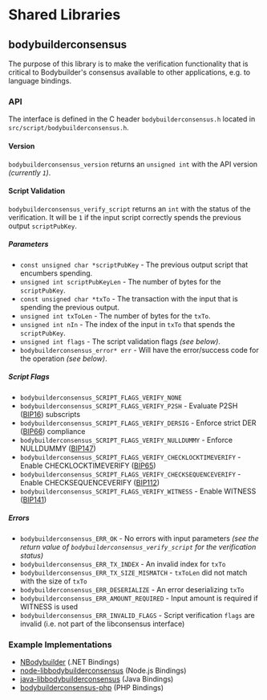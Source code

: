 Shared Libraries
================

## bodybuilderconsensus

The purpose of this library is to make the verification functionality that is critical to Bodybuilder's consensus available to other applications, e.g. to language bindings.

### API

The interface is defined in the C header `bodybuilderconsensus.h` located in `src/script/bodybuilderconsensus.h`.

#### Version

`bodybuilderconsensus_version` returns an `unsigned int` with the API version *(currently `1`)*.

#### Script Validation

`bodybuilderconsensus_verify_script` returns an `int` with the status of the verification. It will be `1` if the input script correctly spends the previous output `scriptPubKey`.

##### Parameters
- `const unsigned char *scriptPubKey` - The previous output script that encumbers spending.
- `unsigned int scriptPubKeyLen` - The number of bytes for the `scriptPubKey`.
- `const unsigned char *txTo` - The transaction with the input that is spending the previous output.
- `unsigned int txToLen` - The number of bytes for the `txTo`.
- `unsigned int nIn` - The index of the input in `txTo` that spends the `scriptPubKey`.
- `unsigned int flags` - The script validation flags *(see below)*.
- `bodybuilderconsensus_error* err` - Will have the error/success code for the operation *(see below)*.

##### Script Flags
- `bodybuilderconsensus_SCRIPT_FLAGS_VERIFY_NONE`
- `bodybuilderconsensus_SCRIPT_FLAGS_VERIFY_P2SH` - Evaluate P2SH ([BIP16](https://github.com/bodybuilder/bips/blob/master/bip-0016.mediawiki)) subscripts
- `bodybuilderconsensus_SCRIPT_FLAGS_VERIFY_DERSIG` - Enforce strict DER ([BIP66](https://github.com/bodybuilder/bips/blob/master/bip-0066.mediawiki)) compliance
- `bodybuilderconsensus_SCRIPT_FLAGS_VERIFY_NULLDUMMY` - Enforce NULLDUMMY ([BIP147](https://github.com/bodybuilder/bips/blob/master/bip-0147.mediawiki))
- `bodybuilderconsensus_SCRIPT_FLAGS_VERIFY_CHECKLOCKTIMEVERIFY` - Enable CHECKLOCKTIMEVERIFY ([BIP65](https://github.com/bodybuilder/bips/blob/master/bip-0065.mediawiki))
- `bodybuilderconsensus_SCRIPT_FLAGS_VERIFY_CHECKSEQUENCEVERIFY` - Enable CHECKSEQUENCEVERIFY ([BIP112](https://github.com/bodybuilder/bips/blob/master/bip-0112.mediawiki))
- `bodybuilderconsensus_SCRIPT_FLAGS_VERIFY_WITNESS` - Enable WITNESS ([BIP141](https://github.com/bodybuilder/bips/blob/master/bip-0141.mediawiki))

##### Errors
- `bodybuilderconsensus_ERR_OK` - No errors with input parameters *(see the return value of `bodybuilderconsensus_verify_script` for the verification status)*
- `bodybuilderconsensus_ERR_TX_INDEX` - An invalid index for `txTo`
- `bodybuilderconsensus_ERR_TX_SIZE_MISMATCH` - `txToLen` did not match with the size of `txTo`
- `bodybuilderconsensus_ERR_DESERIALIZE` - An error deserializing `txTo`
- `bodybuilderconsensus_ERR_AMOUNT_REQUIRED` - Input amount is required if WITNESS is used
- `bodybuilderconsensus_ERR_INVALID_FLAGS` - Script verification `flags` are invalid (i.e. not part of the libconsensus interface)

### Example Implementations
- [NBodybuilder](https://github.com/MetacoSA/NBodybuilder/blob/5e1055cd7c4186dee4227c344af8892aea54faec/NBodybuilder/Script.cs#L979-#L1031) (.NET Bindings)
- [node-libbodybuilderconsensus](https://github.com/bitpay/node-libbodybuilderconsensus) (Node.js Bindings)
- [java-libbodybuilderconsensus](https://github.com/dexX7/java-libbodybuilderconsensus) (Java Bindings)
- [bodybuilderconsensus-php](https://github.com/Bit-Wasp/bodybuilderconsensus-php) (PHP Bindings)
